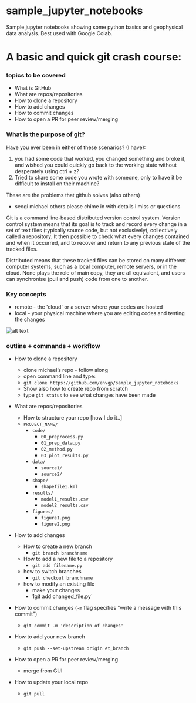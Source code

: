 # sample_jupyter_notebooks
Sample jupyter notebooks showing some python basics and geophysical data analysis. Best used with Google Colab.


# A basic and quick git crash course:


### topics to be covered
* What is GitHub
* What are repos/repositories
* How to clone a repository
* How to add changes
* How to commit changes
* How to open a PR for peer review/merging


### What is the purpose of git? 
Have you ever been in either of these scenarios? (I have): 

1. you had some code that worked, you changed something and broke it, and wished you could quickly go back to the working state without desperately using ctrl + z?
2. Tried to share some code you wrote with someone, only to have it be difficult to install on their machine? 

These are the problems that github solves (also others)
- seogi michael others please chime in with details i miss or questions

Git is a command line-based distributed version control system. Version control system means that its goal is to track and record every change in a set of text files (typically source code, but not exclusively), collectively called a repository. It then possible to check what every changes contained and when it occurred, and to recover and return to any previous state of the tracked files.

Distributed means that these tracked files can be stored on many different computer systems, such as a local computer, remote servers, or in the cloud. None plays the role of main copy, they are all equivalent, and users can synchronise (pull and push) code from one to another.


### Key concepts
* remote - the 'cloud' or a server where your codes are hosted
* local - your physical machine where you are editing codes and testing the changes

![alt text](https://res.cloudinary.com/practicaldev/image/fetch/s--M_fHUEqA--/c_limit%2Cf_auto%2Cfl_progressive%2Cq_auto%2Cw_880/https://thepracticaldev.s3.amazonaws.com/i/128hsgntnsu9bww0y8sz.png)


### outline + commands + workflow 

* How to clone a repository
    * clone michael’s repo - follow along 
    * open command line and type:
    * `git clone https://github.com/envgp/sample_jupyter_notebooks`
    * Show also how to create repo from scratch
    * type `git status` to see what changes have been made 

* What are repos/repositories
    * How to structure your repo [how I do it..]
    * `PROJECT_NAME/`
        * `code/`
            * `00_preprocess.py`
            * `01_prep_data.py`
            * `02_method.py`
            * `03_plot_results.py`
        * `data/`
            * `source1/`
            * `source2/`
        * `shape/`
            * `shapefile1.kml`
        * `results/`
            * `model1_results.csv`
            * `model2_results.csv`
        * `figures/`
            * `figure1.png`
            * `figure2.png`

* How to add changes

    * How to create a new branch 
        * `git branch branchname`
    * How to add a new file to a repository
        * `git add filename.py`
    * how to switch branches 
        * `git checkout branchname`
    * how to modify an existing file 
        * make your changes 
        * 1git add changed_file.py`
        
* How to commit changes (`-m` flag specifies "write a message with this commit")
    * `git commit -m 'description of changes'`  
* How to add your new branch
    * `git push --set-upstream origin et_branch`
* How to open a PR for peer review/merging
    * merge from GUI 
* How to update your local repo
    * `git pull` 
